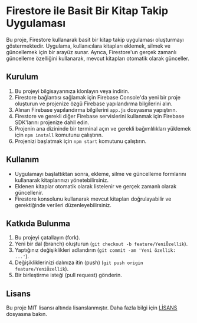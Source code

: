 # Firestore ile Basit Bir Kitap Takip Uygulaması

Bu proje, Firestore kullanarak basit bir kitap takip uygulaması oluşturmayı göstermektedir. Uygulama, kullanıcılara kitapları eklemek, silmek ve güncellemek için bir arayüz sunar. Ayrıca, Firestore'un gerçek zamanlı güncelleme özelliğini kullanarak, mevcut kitapları otomatik olarak günceller.

## Kurulum

1. Bu projeyi bilgisayarınıza klonlayın veya indirin.
2. Firestore bağlantısı sağlamak için Firebase Console'da yeni bir proje oluşturun ve projenize özgü Firebase yapılandırma bilgilerini alın.
3. Alınan Firebase yapılandırma bilgilerini `app.js` dosyasına yapıştırın.
4. Firestore ve gerekli diğer Firebase servislerini kullanmak için Firebase SDK'larını projenize dahil edin.
5. Projenin ana dizininde bir terminal açın ve gerekli bağımlılıkları yüklemek için `npm install` komutunu çalıştırın.
6. Projenizi başlatmak için `npm start` komutunu çalıştırın.

## Kullanım

- Uygulamayı başlattıktan sonra, ekleme, silme ve güncelleme formlarını kullanarak kitaplarınızı yönetebilirsiniz.
- Eklenen kitaplar otomatik olarak listelenir ve gerçek zamanlı olarak güncellenir.
- Firestore konsolunu kullanarak mevcut kitapları doğrulayabilir ve gerektiğinde verileri düzenleyebilirsiniz.

## Katkıda Bulunma

1. Bu projeyi çatallayın (fork).
2. Yeni bir dal (branch) oluşturun (`git checkout -b feature/YeniÖzellik`).
3. Yaptığınız değişiklikleri adlandırın (`git commit -am 'Yeni özellik: ...'`).
4. Değişikliklerinizi dalınıza itin (push) (`git push origin feature/YeniÖzellik`).
5. Bir birleştirme isteği (pull request) gönderin.

## Lisans

Bu proje MIT lisansı altında lisanslanmıştır. Daha fazla bilgi için [LİSANS](LICENSE) dosyasına bakın.
